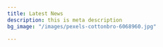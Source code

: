 ```yaml
---
title: Latest News
description: this is meta description
bg_image: "/images/pexels-cottonbro-6068960.jpg"

---
```

